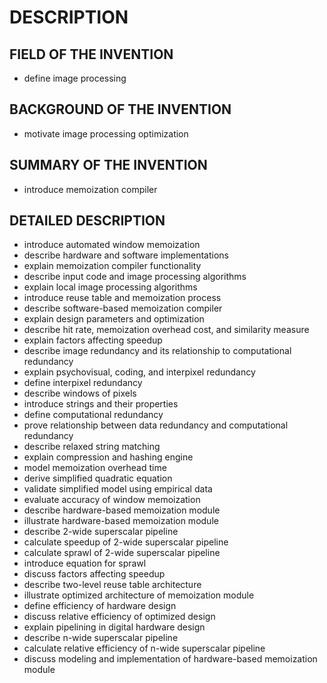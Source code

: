 # DESCRIPTION

## FIELD OF THE INVENTION

- define image processing

## BACKGROUND OF THE INVENTION

- motivate image processing optimization

## SUMMARY OF THE INVENTION

- introduce memoization compiler

## DETAILED DESCRIPTION

- introduce automated window memoization
- describe hardware and software implementations
- explain memoization compiler functionality
- describe input code and image processing algorithms
- explain local image processing algorithms
- introduce reuse table and memoization process
- describe software-based memoization compiler
- explain design parameters and optimization
- describe hit rate, memoization overhead cost, and similarity measure
- explain factors affecting speedup
- describe image redundancy and its relationship to computational redundancy
- explain psychovisual, coding, and interpixel redundancy
- define interpixel redundancy
- describe windows of pixels
- introduce strings and their properties
- define computational redundancy
- prove relationship between data redundancy and computational redundancy
- describe relaxed string matching
- explain compression and hashing engine
- model memoization overhead time
- derive simplified quadratic equation
- validate simplified model using empirical data
- evaluate accuracy of window memoization
- describe hardware-based memoization module
- illustrate hardware-based memoization module
- describe 2-wide superscalar pipeline
- calculate speedup of 2-wide superscalar pipeline
- calculate sprawl of 2-wide superscalar pipeline
- introduce equation for sprawl
- discuss factors affecting speedup
- describe two-level reuse table architecture
- illustrate optimized architecture of memoization module
- define efficiency of hardware design
- discuss relative efficiency of optimized design
- explain pipelining in digital hardware design
- describe n-wide superscalar pipeline
- calculate relative efficiency of n-wide superscalar pipeline
- discuss modeling and implementation of hardware-based memoization module

